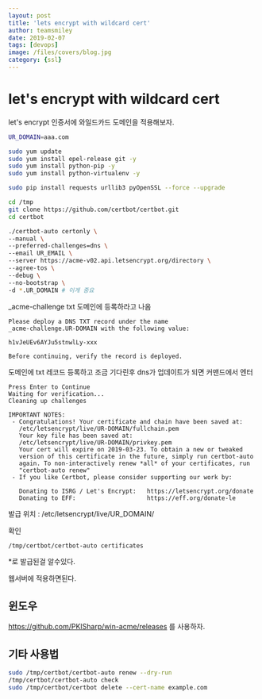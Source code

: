 ```yaml
---
layout: post
title: 'lets encrypt with wildcard cert' 
author: teamsmiley
date: 2019-02-07
tags: [devops]
image: /files/covers/blog.jpg
category: {ssl}
---
```


# let's encrypt with wildcard cert

let's encrypt 인증서에 와일드카드 도메인을 적용해보자.

```bash
UR_DOMAIN=aaa.com

sudo yum update
sudo yum install epel-release git -y
sudo yum install python-pip -y
sudo yum install python-virtualenv -y

sudo pip install requests urllib3 pyOpenSSL --force --upgrade

cd /tmp
git clone https://github.com/certbot/certbot.git 
cd certbot

./certbot-auto certonly \
--manual \
--preferred-challenges=dns \
--email UR_EMAIL \
--server https://acme-v02.api.letsencrypt.org/directory \
--agree-tos \
--debug \
--no-bootstrap \
-d *.UR_DOMAIN # 이게 중요
```


_acme-challenge txt 도메인에 등록하라고 나옴

```
Please deploy a DNS TXT record under the name
_acme-challenge.UR-DOMAIN with the following value:

h1vJeUEv6AYJu5stnwlLy-xxx

Before continuing, verify the record is deployed.
```

도메인에 txt 레코드 등록하고 조금 기다린후 dns가 업데이트가 되면 커맨드에서 엔터 

```
Press Enter to Continue
Waiting for verification...
Cleaning up challenges

IMPORTANT NOTES:
 - Congratulations! Your certificate and chain have been saved at:
   /etc/letsencrypt/live/UR-DOMAIN/fullchain.pem
   Your key file has been saved at:
   /etc/letsencrypt/live/UR-DOMAIN/privkey.pem
   Your cert will expire on 2019-03-23. To obtain a new or tweaked
   version of this certificate in the future, simply run certbot-auto
   again. To non-interactively renew *all* of your certificates, run
   "certbot-auto renew"
 - If you like Certbot, please consider supporting our work by:

   Donating to ISRG / Let's Encrypt:   https://letsencrypt.org/donate
   Donating to EFF:                    https://eff.org/donate-le
```

발급 위치 : /etc/letsencrypt/live/UR_DOMAIN/

확인

```bash
/tmp/certbot/certbot-auto certificates
```

*로 발급된걸 알수있다.

웹서버에 적용하면된다.

## 윈도우 
<https://github.com/PKISharp/win-acme/releases> 를 사용하자.


## 기타 사용법

```bash
sudo /tmp/certbot/certbot-auto renew --dry-run
/tmp/certbot/certbot-auto check 
sudo /tmp/certbot/certbot delete --cert-name example.com
```